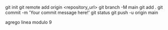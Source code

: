 git init
git remote add origin <repository_url>
git branch -M main
git add .
git commit -m 'Your commit message here!'
git status
git push -u origin main


agrego linea modulo 9
